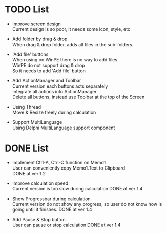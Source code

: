 # TODO List

- Improve screen design \
  Current design is so poor, it needs some icon, style, etc

- Add folder by drag & drop \
  When drag & drop folder, adds all files in the sub-folders.

- 'Add file' buttons \
  When using on WinPE there is no way to add files \
  WinPE do not support drag & drop \
  So it needs to add 'Add file' button

- Add ActionManager and Toolbar \
  Current version each buttons acts separately \
  Integrate all actions into ActionManager \
  Delete all buttons, instead use Toolbar at the top of the Screen

- Using Thread \
  Move & Resize freely during calculation

- Support MultiLanguage \
  Using Delphi MultiLanguage support component



# DONE List

- Implement Ctrl-A, Ctrl-C function on Memo1 \
  User can conveniently copy Memo1.Text to Clipboard \
  DONE at ver 1.2

- Improve calculation speed \
  Current version is too slow during calculation
  DONE at ver 1.4

- Show Progressbar during calculation \
  Current version do not show any progress, so user do not know how is going until it finishes.
  DONE at ver 1.4

- Add Pause & Stop button \
  User can pause or stop calculation
  DONE at ver 1.4

